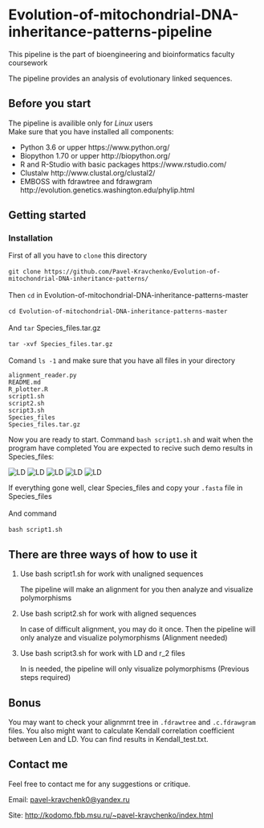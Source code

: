 # Evolution-of-mitochondrial-DNA-inheritance-patterns-pipeline

This pipeline is the part of bioengineering and bioinformatics faculty coursework

The pipeline provides an analysis of evolutionary linked sequences.

## Before you start

The pipeline is availible only for <i>Linux</i> users </br>
Make sure that you have installed all components:
<ul>
<li>Python 3.6 or upper https://www.python.org/
<li>Biopython 1.70 or upper http://biopython.org/
<li>R and R-Studio with basic packages https://www.rstudio.com/
<li>Clustalw http://www.clustal.org/clustal2/
<li>EMBOSS with fdrawtree and fdrawgram http://evolution.genetics.washington.edu/phylip.html
</ul>


## Getting started

### Installation

First of all you have to ```clone``` this directory</br></br>
```git clone https://github.com/Pavel-Kravchenko/Evolution-of-mitochondrial-DNA-inheritance-patterns/```</br></br>
Then ```cd``` in Evolution-of-mitochondrial-DNA-inheritance-patterns-master</br></br>
```cd Evolution-of-mitochondrial-DNA-inheritance-patterns-master```</br></br>
And ```tar``` Species_files.tar.gz</br></br>
```tar -xvf Species_files.tar.gz```</br></br>
Comand ```ls -1``` and make sure that you have all files in your directory
```
alignment_reader.py
README.md
R_plotter.R
script1.sh
script2.sh
script3.sh
Species_files
Species_files.tar.gz
```
Now you are ready to start.
Command 
```bash script1.sh``` and wait when the program have completed
You are expected to recive such demo results in Species_files:

<img alt="LD" src="http://kodomo.fbb.msu.ru/~pavel-kravchenko/GitHub/LD_hist_example_0.25_207.png">
<img alt="LD" src="http://kodomo.fbb.msu.ru/~pavel-kravchenko/GitHub/LD_plot_example_0.25_207.png">
<img alt="LD" src="http://kodomo.fbb.msu.ru/~pavel-kravchenko/GitHub/Len_hist_example_0.25_207.png">
<img alt="LD" src="http://kodomo.fbb.msu.ru/~pavel-kravchenko/GitHub/r2_plot_example_0.25_207.png">
<img alt="LD" src="http://kodomo.fbb.msu.ru/~pavel-kravchenko/GitHub/Mix_example_0.25_207.png">

If everything gone well, clear Species_files and copy your ```.fasta``` file in Species_files</br></br>
And command</br></br>
```bash script1.sh```</br>

## There are three ways of how to use it

<ol>
<li>Use bash script1.sh for work with unaligned sequences

The pipeline will make an alignment for you then analyze and visualize polymorphisms</br>

<li>Use bash script2.sh for work with aligned sequences

In case of difficult alignment, you may do it once. Then the pipeline will only analyze and visualize polymorphisms (Alignment needed)</br>

<li>Use bash script3.sh for work with LD and r_2 files

In is needed, the pipeline will only visualize polymorphisms (Previous steps required)</br>
</ol>
  
## Bonus
You may want to check your alignmrnt tree in ```.fdrawtree``` and ```.c.fdrawgram``` files.
You also might want to calculate Kendall correlation coefficient between Len and LD. 
You can find results in Kendall_test.txt.

## Contact me

Feel free to contact me for any suggestions or critique.

Email: pavel-kravchenk0@yandex.ru 

Site: http://kodomo.fbb.msu.ru/~pavel-kravchenko/index.html 
